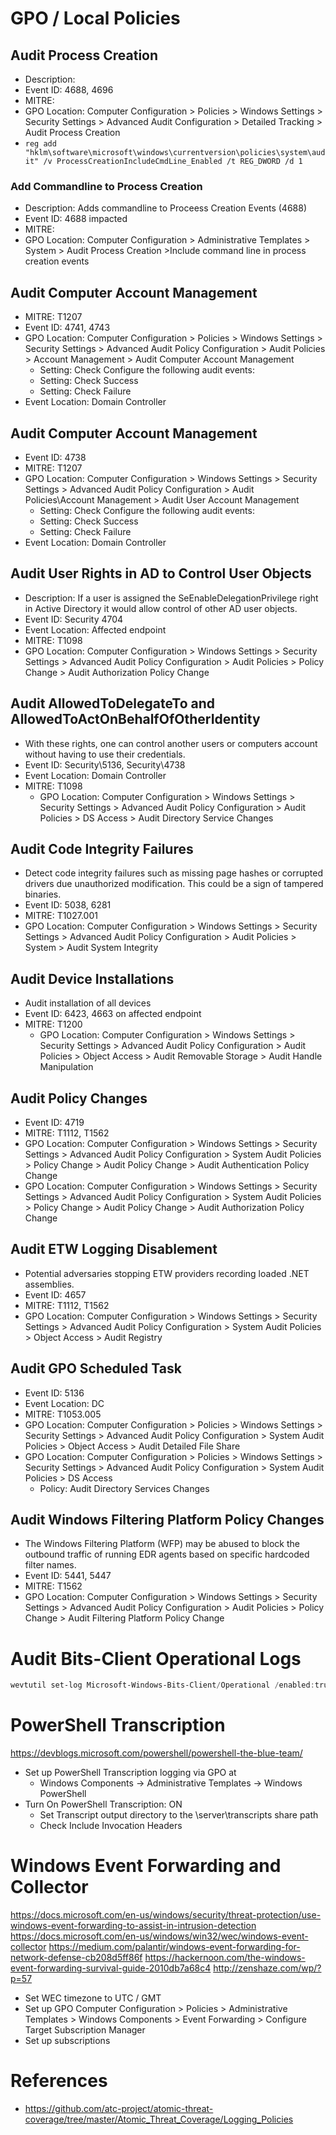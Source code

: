 ﻿# GPO / Local Policies

## Audit Process Creation
- Description: 
- Event ID: 4688, 4696
- MITRE: 
- GPO Location: Computer Configuration > Policies > Windows Settings > Security Settings > Advanced Audit Configuration > Detailed Tracking > Audit Process Creation
- ```reg add "hklm\software\microsoft\windows\currentversion\policies\system\audit" /v ProcessCreationIncludeCmdLine_Enabled /t REG_DWORD /d 1```


### Add Commandline to Process Creation
- Description: Adds commandline to Proceess Creation Events (4688)
- Event ID: 4688 impacted
- MITRE: 
- GPO Location: Computer Configuration > Administrative Templates > System > Audit Process Creation >Include command line in process creation events



## Audit Computer Account Management
- MITRE: T1207
- Event ID: 4741, 4743
- GPO Location: Computer Configuration > Policies > Windows Settings > Security Settings > Advanced Audit Policy Configuration > Audit Policies > Account Management > Audit Computer Account Management
    - Setting: Check Configure the following audit events:
    - Setting: Check Success
    - Setting: Check Failure
- Event Location: Domain Controller


## Audit Computer Account Management
- Event ID: 4738
- MITRE: T1207
- GPO Location: Computer Configuration > Windows Settings > Security Settings > Advanced Audit Policy Configuration > Audit Policies\Account Management > Audit User Account Management
    - Setting: Check Configure the following audit events:
    - Setting: Check Success
    - Setting: Check Failure
- Event Location: Domain Controller


## Audit User Rights in AD to Control User Objects
- Description: If a user is assigned the SeEnableDelegationPrivilege right in Active Directory it would allow control of other AD user objects.
- Event ID: Security 4704
- Event Location: Affected endpoint
- MITRE: T1098
- GPO Location: Computer Configuration > Windows Settings > Security Settings > Advanced Audit Policy Configuration > Audit Policies > Policy Change > Audit Authorization Policy Change


## Audit AllowedToDelegateTo and AllowedToActOnBehalfOfOtherIdentity
- With these rights, one can control another users or computers account without having to use their credentials.
- Event ID: Security\5136, Security\4738
- Event Location: Domain Controller
- MITRE: T1098
  - GPO Location: Computer Configuration > Windows Settings > Security Settings > Advanced Audit Policy Configuration > Audit Policies > DS Access > Audit Directory Service Changes


## Audit Code Integrity Failures
- Detect code integrity failures such as missing page hashes or corrupted drivers due unauthorized modification. This could be a sign of tampered binaries.
- Event ID: 5038, 6281
- MITRE: T1027.001
- GPO Location: Computer Configuration > Windows Settings > Security Settings > Advanced Audit Policy Configuration > Audit Policies > System > Audit System Integrity


## Audit Device Installations
- Audit installation of all devices
- Event ID: 6423, 4663 on affected endpoint
- MITRE: T1200
  - GPO Location: Computer Configuration > Windows Settings > Security Settings > Advanced Audit Policy Configuration > Audit Policies > Object Access > Audit Removable Storage > Audit Handle Manipulation


## Audit Policy Changes
- Event ID: 4719
- MITRE: T1112, T1562
- GPO Location: Computer Configuration > Windows Settings > Security Settings > Advanced Audit Policy Configuration > System Audit Policies > Policy Change > Audit Policy Change > Audit Authentication Policy Change
- GPO Location: Computer Configuration > Windows Settings > Security Settings > Advanced Audit Policy Configuration > System Audit Policies > Policy Change > Audit Policy Change > Audit Authorization Policy Change


## Audit ETW Logging Disablement
- Potential adversaries stopping ETW providers recording loaded .NET assemblies.
- Event ID: 4657
- MITRE: T1112, T1562
- GPO Location: Computer Configuration > Windows Settings > Security Settings > Advanced Audit Policy Configuration > System Audit Policies > Object Access > Audit Registry


## Audit GPO Scheduled Task
- Event ID: 5136
- Event Location: DC
- MITRE: T1053.005
- GPO Location:  Computer Configuration > Policies > Windows Settings > Security Settings > Advanced Audit Policy Configuration > System Audit Policies > Object Access > Audit Detailed File Share
- GPO Location:  Computer Configuration > Policies > Windows Settings > Security Settings > Advanced Audit Policy Configuration > System Audit Policies > DS Access
  - Policy: Audit Directory Services Changes


## Audit Windows Filtering Platform Policy Changes
- The Windows Filtering Platform (WFP) may be abused to block the outbound traffic of running EDR agents based on specific hardcoded filter names.
- Event ID: 5441, 5447
- MITRE: T1562
- GPO Location: Computer Configuration > Windows Settings > Security Settings > Advanced Audit Policy Configuration > Audit Policies > Policy Change > Audit Filtering Platform Policy Change


# Audit Bits-Client Operational Logs
```powershell
wevtutil set-log Microsoft-Windows-Bits-Client/Operational /enabled:true /rt:true /q:true
```

# PowerShell Transcription
https://devblogs.microsoft.com/powershell/powershell-the-blue-team/

- Set up PowerShell Transcription logging via GPO at
  - Windows Components -> Administrative Templates -> Windows PowerShell
- Turn On PowerShell Transcription: ON
  - Set Transcript output directory to the \\server\transcripts share path
  - Check Include Invocation Headers

# Windows Event Forwarding and Collector
https://docs.microsoft.com/en-us/windows/security/threat-protection/use-windows-event-forwarding-to-assist-in-intrusion-detection
https://docs.microsoft.com/en-us/windows/win32/wec/windows-event-collector
https://medium.com/palantir/windows-event-forwarding-for-network-defense-cb208d5ff86f
https://hackernoon.com/the-windows-event-forwarding-survival-guide-2010db7a68c4
http://zenshaze.com/wp/?p=57

- Set WEC timezone to UTC / GMT
- Set up GPO Computer Configuration > Policies > Administrative Templates > Windows Components > Event Forwarding > Configure Target Subscription Manager
- Set up subscriptions

# References
- https://github.com/atc-project/atomic-threat-coverage/tree/master/Atomic_Threat_Coverage/Logging_Policies